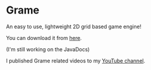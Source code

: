 Grame
=====

An easy to use, lightweight 2D grid based game engine!

You can download it from [here](https://github.com/moomoohk/New-Grame/blob/master/Build/New-Grame.jar?raw=true).

(I'm still working on the JavaDocs)

I published Grame related videos to my [YouTube channel](http://youtube.com/user/moomoohk).

